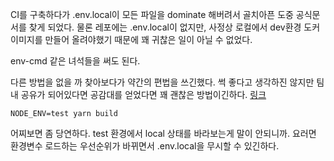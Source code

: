 CI를 구축하다가 .env.local이 모든 파일을 dominate 해버려서 골치아픈 도중 공식문서를 찾게 되었다.
물론 레포에는 .env.local이 없지만, 사정상 로컬에서 dev환경 도커 이미지를 만들어 올려야했기 때문에 꽤 귀찮은 일이 아닐 수 없었다.

env-cmd 같은 녀석들을 써도 된다.

다른 방법을 없을 까 찾아보다가 약간의 편법을 쓰긴했다. 
썩 좋다고 생각하진 않지만 팀내 공유가 되어있다면 공감대를 얻었다면 꽤 괜찮은 방법이긴하다. [링크](https://nextjs.org/docs/pages/building-your-application/configuring/environment-variables#test-environment-variables)

`NODE_ENV=test yarn build`

어찌보면 좀 당연하다. test 환경에서 local 상태를 바라보는게 말이 안되니까. 요러면 환경변수 로드하는 우선순위가 바뀌면서 .env.local을 무시할 수 있긴하다.

